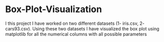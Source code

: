 # Box-Plot-Visualization
I this project I have worked on two different datasets (1- iris.csv, 2- cars93.csv). Using these two datasets I have visualized the box plot using matplotlib for all the numerical columns with all possible parameters
